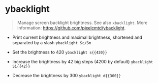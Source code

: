 # ybacklight
> Manage screen backlight brightness. See also `xbacklight`.
> More information: <https://github.com/pixelcmtd/ybacklight>.

- Print current brightness and maximal brightness, shortened and separated by a slash
`ybacklight Sc/Sm`

- Set the brightness to 420
`ybacklight s{{420}}`

- Increase the brightness by 42 big steps (4200 by default)
`ybacklight Si{{42}}`

- Decrease the brightness by 300
`ybacklight d{{300}}`
